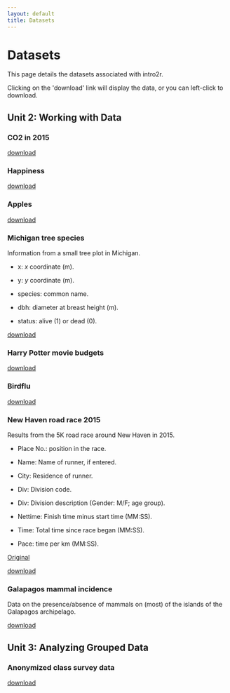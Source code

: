 ```yaml
---
layout: default
title: Datasets
---
```


# Datasets

This page details the datasets associated with intro2r.

Clicking on the 'download' link will display the data, or you can left-click to download.


## Unit 2: Working with Data

### CO2 in 2015

[download](../data/CO2_2015.txt)

### Happiness

[download](../data/happiness.csv)

### Apples

[download](../data/apples.txt)

### Michigan tree species

Information from a small tree plot in Michigan.

 - x: *x* coordinate (m).
 
 - y: *y* coordinate (m).
 
 - species: common name.
 
 - dbh: diameter at breast height (m).
 
 - status: alive (1) or dead (0).

[download](../data/treespecies_dirtydata.txt)

### Harry Potter movie budgets

[download](harry-potter-movies.txt)


### Birdflu

[download](../data/birdflu.xls)

### New Haven road race 2015

Results from the 5K road race around New Haven in 2015.

 - Place No.: position in the race.
 
 - Name: Name of runner, if entered.
 
 - City: Residence of runner.
 
 - Div: Division code.
 
 - Div: Division description (Gender: M/F; age group).
 
 - Nettime: Finish time minus start time (MM:SS).
 
 - Time: Total time since race began (MM:SS).    
 
 - Pace: time per km (MM:SS).

[Original](http://www.newhavenroadrace.org/wp-content/uploads/2015/03/NH16-5k-Overall.txt)

[download](../data/NH16-5k-Overall.txt)


### Galapagos mammal incidence

Data on the presence/absence of mammals on (most) of the islands of the Galapagos archipelago.

[download](../data/galapagos_mammals.csv)


## Unit 3: Analyzing Grouped Data

### Anonymized class survey data

[download](../data/class_survey.txt)


 

